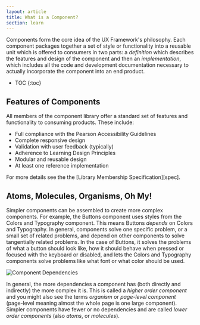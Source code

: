 ```yaml
---
layout: article
title: What is a Component?
section: learn
---
```


Components form the core idea of the UX Framework's philosophy. Each component packages together a set of style or functionality into a reusable unit which is offered to consumers in two parts: a *definition* which describes the features and design of the component and then an *implementation*, which includes all the code and development documentation necessary to actually incorporate the component into an end product.

* TOC
{:toc}

## Features of Components
All members of the component library offer a standard set of features and functionality to consuming products. These include:

- Full compliance with the Pearson Accessibility Guidelines
- Complete responsive design
- Validation with user feedback (typically)
- Adherence to Learning Design Principles
- Modular and reusable design
- At least one reference implementation

For more details see the the [Library Membership Specification][spec].

## Atoms, Molecules, Organisms, Oh My!
Simpler components can be assembled to create more complex components. For example, the Buttons component uses styles from the Colors and Typography component. This means Buttons *depends* on Colors and Typography. In general, components solve one specific problem, or a small set of related problems, and depend on other components to solve tangentially related problems. In the case of Buttons, it solves the problems of what a button should look like, how it should behave when pressed or focused with the keyboard or disabled, and lets the Colors and Typography components solve problems like what font or what color should be used.

![Component Dependencies]({{site.baseurl}}/img/compound_components.png)

In general, the more dependencies a component has (both directly and indirectly) the more complex it is. This is called a *higher order component* and you might also see the terms *organism* or *page-level component* (page-level meaning almost the whole page is one large component). Simpler components have fewer or no dependencies and are called *lower order components* (also *atoms*, or *molecules*).
